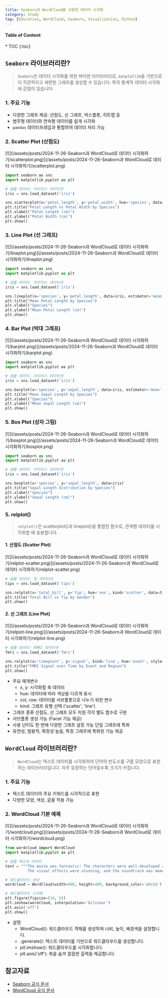 ```yaml
---
title: Seaborn과 WordCloud를 사용한 데이터 시각화
category: Study
tag: [Education, WordCloud, Seaborn, Visualization, Python]
---
```


<nav class="post-toc" markdown="1">
  <h4>Table of Content</h4>
* TOC
{:toc}
</nav>

## `Seaborn` 라이브러리란?
> `Seaborn`은 데이터 시각화를 위한 파이썬 라이브러리로, `matplotlib`을 기반으로 더 직관적이고 세련된 그래프를 생성할 수 있습니다. 
특히 통계적 데이터 시각화에 강점이 있습니다.

### 1. 주요 기능  
* 다양한 그래프 제공: 산점도, 선 그래프, 박스플롯, 히트맵 등  
* 범주형 데이터와 연속형 데이터를 쉽게 시각화  
* `pandas` 데이터프레임과 통합하여 데이터 처리 가능  

### 2. Scatter Plot (산점도)
[![](/assets/posts/2024-11-26-Seaborn과 WordCloud로 데이터 시각화하기/scatterplot.png)](/assets/posts/2024-11-26-Seaborn과 WordCloud로 데이터 시각화하기/scatterplot.png)

```python
import seaborn as sns
import matplotlib.pyplot as plt

# 샘플 데이터: 아이리스 데이터셋
iris = sns.load_dataset('iris')

sns.scatterplot(x='petal_length', y='petal_width', hue='species', data=iris)
plt.title("Petal Length vs Petal Width by Species")
plt.xlabel("Petal Length (cm)")
plt.ylabel("Petal Width (cm)")
plt.show()
```

### 3. Line Plot (선 그래프)
[![](/assets/posts/2024-11-26-Seaborn과 WordCloud로 데이터 시각화하기/lineplot.png)](/assets/posts/2024-11-26-Seaborn과 WordCloud로 데이터 시각화하기/lineplot.png)


```python
import seaborn as sns
import matplotlib.pyplot as plt

# 샘플 데이터: 아이리스 데이터셋
iris = sns.load_dataset('iris')

sns.lineplot(x='species', y='petal_length', data=iris, estimator='mean')
plt.title("Mean Petal Length by Species")
plt.xlabel("Species")
plt.ylabel("Mean Petal Length (cm)")
plt.show()
```


### 4. Bar Plot (막대 그래프)
[![](/assets/posts/2024-11-26-Seaborn과 WordCloud로 데이터 시각화하기/barplot.png)](/assets/posts/2024-11-26-Seaborn과 WordCloud로 데이터 시각화하기/barplot.png)

```python
import seaborn as sns
import matplotlib.pyplot as plt

# 샘플 데이터: 아이리스 데이터셋
iris = sns.load_dataset('iris')

sns.barplot(x='species', y='sepal_length', data=iris, estimator='mean', ci=None)
plt.title("Mean Sepal Length by Species")
plt.xlabel("Species")
plt.ylabel("Mean Sepal Length (cm)")
plt.show()
```

### 5. Box Plot (상자 그림) 
[![](/assets/posts/2024-11-26-Seaborn과 WordCloud로 데이터 시각화하기/boxplot.png)](/assets/posts/2024-11-26-Seaborn과 WordCloud로 데이터 시각화하기/boxplot.png)

```python
import seaborn as sns
import matplotlib.pyplot as plt

# 샘플 데이터: 아이리스 데이터셋
iris = sns.load_dataset('iris')

sns.boxplot(x='species', y='sepal_length', data=iris)
plt.title("Sepal Length Distribution by Species")
plt.xlabel("Species")
plt.ylabel("Sepal Length (cm)")
plt.show()
```


### 5. relplot()
> `relplot()`은 scatterplot()과 lineplot()을 통합한 함수로, 관계형 데이터를 시각화할 때 유용합니다.

#### 1. 산점도 (Scatter Plot)
[![](/assets/posts/2024-11-26-Seaborn과 WordCloud로 데이터 시각화하기/relplot-scatter.png)](/assets/posts/2024-11-26-Seaborn과 WordCloud로 데이터 시각화하기/relplot-scatter.png)

```python
# 샘플 데이터: 팁 데이터셋
tips = sns.load_dataset('tips')

sns.relplot(x='total_bill', y='tip', hue='sex', kind='scatter', data=tips)
plt.title("Total Bill vs Tip by Gender")
plt.show()
```

#### 2. 선 그래프 (Line Plot)
[![](/assets/posts/2024-11-26-Seaborn과 WordCloud로 데이터 시각화하기/relplot-line.png)](/assets/posts/2024-11-26-Seaborn과 WordCloud로 데이터 시각화하기/relplot-line.png)

```python
# 샘플 데이터: FMRI 데이터셋
fmri = sns.load_dataset('fmri')

sns.relplot(x='timepoint', y='signal', kind='line', hue='event', style='region', data=fmri)
plt.title("FMRI Signal over Time by Event and Region")
plt.show()
```

* 주요 매개변수
  * x, y: 시각화할 축 데이터
  * hue: 데이터에 따라 색상을 다르게 표시
  * col, row: 데이터를 서브플롯으로 나누기 위한 변수
  * kind: 그래프 유형 선택 ('scatter', 'line')
* 그래프 종류	산점도, 선 그래프 모두 지원	각각 별도 함수로 구분
* 서브플롯 생성	가능 (Facet 기능 제공)
* 사용 난이도	한 번에 다양한 그래프 설정 가능	단일 그래프에 특화
* 유연성, 범용적, 확장성 높음, 특정 그래프에 특화된 기능 제공

## `WordCloud` 라이브러리란?
> `WordCloud`는 텍스트 데이터를 시각화하여 단어의 빈도수를 구름 모양으로 표현하는 라이브러리입니다. 
자주 등장하는 단어일수록 크기가 커집니다.

### 1. 주요 기능
* 텍스트 데이터의 주요 키워드를 시각적으로 표현
* 다양한 모양, 색상, 글꼴 적용 가능

### 2. WordCloud 기본 예제
[![](/assets/posts/2024-11-26-Seaborn과 WordCloud로 데이터 시각화하기/wordcloud.png)](/assets/posts/2024-11-26-Seaborn과 WordCloud로 데이터 시각화하기/wordcloud.png)

```python
from wordcloud import WordCloud
import matplotlib.pyplot as plt

# 샘플 텍스트 데이터
text = """The movie was fantastic! The characters were well-developed and the plot was gripping. 
          The visual effects were stunning, and the soundtrack was memorable. Highly recommend!"""

# 워드클라우드 생성
wordcloud = WordCloud(width=800, height=400, background_color='white').generate(text)

# 워드클라우드 시각화
plt.figure(figsize=(10, 5))
plt.imshow(wordcloud, interpolation='bilinear')
plt.axis('off')
plt.show()
```

* 설명
  * WordCloud(): 워드클라우드 객체를 생성하며 너비, 높이, 배경색을 설정합니다.
  * .generate(): 텍스트 데이터를 기반으로 워드클라우드를 생성합니다.
  * plt.imshow(): 워드클라우드를 시각화합니다.
  * plt.axis('off'): 축을 숨겨 깔끔한 출력을 제공합니다.

## 참고자료
* [Seaborn 공식 문서](https://seaborn.pydata.org/)
* [WordCloud 공식 문서](https://github.com/amueller/word_cloud)

